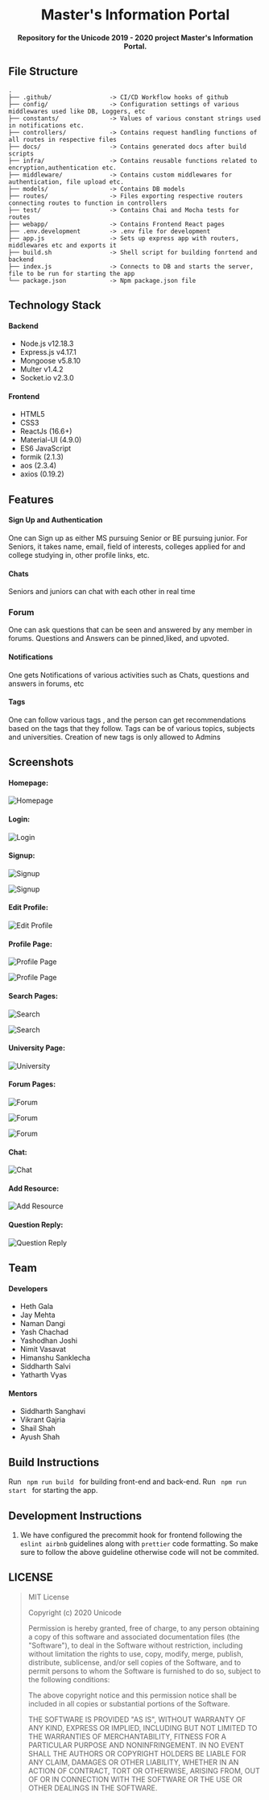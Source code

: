 <h1 align="center">Master's Information Portal</h1>

<h4 align='center'> Repository for the Unicode 2019 - 2020 project Master's Information Portal.</h4>

## File Structure

```
.
├── .github/                -> CI/CD Workflow hooks of github
├── config/                 -> Configuration settings of various middlewares used like DB, Loggers, etc
├── constants/              -> Values of various constant strings used in notifications etc.
├── controllers/            -> Contains request handling functions of all routes in respective files
├── docs/                   -> Contains generated docs after build scripts
├── infra/                  -> Contains reusable functions related to encryption,authentication etc.
├── middleware/             -> Contains custom middlewares for authentication, file upload etc.
├── models/                 -> Contains DB models
├── routes/                 -> Files exporting respective routers connecting routes to function in controllers
├── test/                   -> Contains Chai and Mocha tests for routes
├── webapp/                 -> Contains Frontend React pages
├── .env.development        -> .env file for development
├── app.js                  -> Sets up express app with routers, middlewares etc and exports it
├── build.sh                -> Shell script for building fonrtend and backend
├── index.js                -> Connects to DB and starts the server, file to be run for starting the app
└── package.json            -> Npm package.json file
```

## Technology Stack

#### Backend

- Node.js v12.18.3
- Express.js v4.17.1
- Mongoose v5.8.10
- Multer v1.4.2
- Socket.io v2.3.0


#### Frontend

- HTML5
- CSS3
- ReactJs                 (16.6+)
- Material-UI             (4.9.0)
- ES6 JavaScript
- formik                  (2.1.3)
- aos                     (2.3.4)
- axios                   (0.19.2)


## Features

#### Sign Up and Authentication

One can Sign up as either MS pursuing Senior or BE pursuing junior. For Seniors, it takes name, email, field of interests, colleges applied for and college studying in, other profile links, etc.

#### Chats

Seniors and juniors can chat with each other in real time

### Forum

One can ask questions that can be seen and answered by any member in forums. Questions and Answers can be pinned,liked, and upvoted.

#### Notifications

One gets Notifications of various activities such as Chats, questions and answers in forums, etc

#### Tags

One can follow various tags , and the person can get recommendations based on the tags that they follow. Tags can be of various topics, subjects and universities. Creation of new tags is only allowed to Admins


## Screenshots

#### Homepage:

![Homepage](/screenshots/home.png)


#### Login:

![Login](/screenshots/login.png)


#### Signup:

![Signup](/screenshots/signup1.png)

![Signup](/screenshots/signup2.png)


#### Edit Profile:

![Edit Profile](/screenshots/editProfile.png)


#### Profile Page:

![Profile Page](/screenshots/profile1.png)

![Profile Page](/screenshots/profile2.png)


#### Search Pages:

![Search](/screenshots/search1.png)

![Search](/screenshots/search2.png)


#### University Page:

![University](/screenshots/university.png)

#### Forum Pages:

![Forum](/screenshots/forum1.png)

![Forum](/screenshots/forum2.png)

![Forum](/screenshots/forum3.png)


#### Chat:

![Chat](/screenshots/chat.png)

#### Add Resource:

![Add Resource](/screenshots/resources.png)


#### Question Reply:

![Question Reply](/screenshots/reply.png)


## Team

#### Developers

<ul>
<li>Heth Gala</li>
<li>Jay Mehta</li>
<li>Naman Dangi</li>
<li>Yash Chachad</li>
<li>Yashodhan Joshi</li>
<li>Nimit Vasavat</li>
<li>Himanshu Sanklecha</li>
<li>Siddharth Salvi</li>
<li>Yatharth Vyas</li>
</ul>

#### Mentors

<ul>
<li>Siddharth Sanghavi</li>
<li>Vikrant Gajria</li>
<li>Shail Shah</li>
<li>Ayush Shah</li>
</ul>

## Build Instructions

Run <code> npm run build </code> for building front-end and back-end.
Run <code> npm run start </code> for starting the app.

## Development Instructions

1. We have configured the precommit hook for frontend following the `eslint airbnb` guidelines along with `prettier` code formatting. So make sure to follow the above guideline otherwise code will not be commited.


## LICENSE

> MIT License
>
> Copyright (c) 2020 Unicode
>
> Permission is hereby granted, free of charge, to any person obtaining a copy of this software and associated documentation files (the "Software"), to deal in the Software without restriction, including without limitation the rights to use, copy, modify, merge, publish, distribute, sublicense, and/or sell copies of the Software, and to permit persons to whom the Software is furnished to do so, subject to the following conditions:
>
> The above copyright notice and this permission notice shall be included in all copies or substantial portions of the Software.
>
> THE SOFTWARE IS PROVIDED "AS IS", WITHOUT WARRANTY OF ANY KIND, EXPRESS OR IMPLIED, INCLUDING BUT NOT LIMITED TO THE WARRANTIES OF MERCHANTABILITY, FITNESS FOR A PARTICULAR PURPOSE AND NONINFRINGEMENT. IN NO EVENT SHALL THE AUTHORS OR COPYRIGHT HOLDERS BE LIABLE FOR ANY CLAIM, DAMAGES OR OTHER LIABILITY, WHETHER IN AN ACTION OF CONTRACT, TORT OR OTHERWISE, ARISING FROM, OUT OF OR IN CONNECTION WITH THE SOFTWARE OR THE USE OR OTHER DEALINGS IN THE SOFTWARE.
